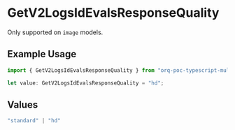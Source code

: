 # GetV2LogsIdEvalsResponseQuality

Only supported on `image` models.

## Example Usage

```typescript
import { GetV2LogsIdEvalsResponseQuality } from "orq-poc-typescript-multi-env-version/models/operations";

let value: GetV2LogsIdEvalsResponseQuality = "hd";
```

## Values

```typescript
"standard" | "hd"
```